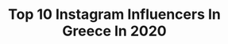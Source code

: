 ---
title: Top 10 Instagram Influencers In Greece In 2020
description: >-
  Find top Instagram influencers in Greece in 2020. Most popular hashtags: #giveaway #photooftheday #diagonismos #giveawaygreece.
platform: Instagram
profiles:
  - username: "ster_eleni"
    fullname: >-
      🎀Eleni Ster🎀
    location: "Greece"
    followers: 67463
    engagement: 2249
    commentsToLikes: 0.068940
    id: ck6tspc4s628n0j71mqeapn3a
    verified: false
    hashtags: "#beatbox, #womanhood, #blessed, #valentines"
  - username: "alexandra__panagiotarou"
    fullname: >-
      Αλεξάνδρα Παναγιώταρου
    location: "Greece"
    followers: 245734
    engagement: 704
    commentsToLikes: 0.429105
    id: ck5zl0awnkhuw0i14oikiiafk
    verified: false
    hashtags: "#betterdaysarecoming, #denimlook, #pianochallenge, #loveyourself"
  - username: "dimitragl_"
    fullname: >-
      Ντέμυ // 20
    location: "Greece"
    followers: 36003
    engagement: 936
    commentsToLikes: 0.505739
    id: ck5q40lg4n7hd0i11nq2oruq6
    verified: false
    hashtags: "#mood, #instastyle, #bloggergiveaway, #lifestyle"
  - username: "giorgosmanikas"
    fullname: >-
      Model & crazy daddy
    location: "Greece"
    followers: 101243
    engagement: 978
    commentsToLikes: 0.086272
    id: ck5ckprj3xddg0i114ec63unx
    verified: false
    hashtags: "#travell, #losangeles, #boys, #happynameday"
  - username: "j.touni"
    fullname: >-
      Ι ω ά ν ν α   Τ ο ύ ν η
    location: "Greece"
    followers: 474927
    engagement: 2227
    commentsToLikes: 0.387513
    id: ck5c6cdjf55ea0i11rxshk3zt
    verified: true
    hashtags: "#throwback, #skg, #vs, #honor"
  - username: "panosdent_official"
    fullname: >-
      Panos Eftaxias
    location: "Greece"
    followers: 193857
    engagement: 1441
    commentsToLikes: 0.049704
    id: ck0w3mp4vu6zg0i19ldftfsyu
    verified: false
    hashtags: "#adidasgr, #fasterthan, #2020, #giveaway"
  - username: "colorfulbonvoyage"
    fullname: >-
      miyuki4ever
    location: "Greece"
    followers: 10718
    engagement: 1645
    commentsToLikes: 0.136512
    id: ck8tdqiwh4eko0j78af03rqic
    verified: false
    hashtags: "#travelbucketlist, #visualcrush, #ilovegreece, #igersjaipur"
  - username: "____ku_tt_uz___"
    fullname: >-
      𝐊𝐮_𝐭𝐭_𝐚𝐩𝐢_𝐲💋
    location: "Greece"
    followers: 6060
    engagement: 2563
    commentsToLikes: 0.074443
    id: ck8t67alqcid80j78qksay6tf
    verified: false
    hashtags: "#rajkot, #varundhawan, #mallu, #keralatourism"
  - username: "vasou_lina"
    fullname: >-
      Vasou Lina
    location: "Greece"
    followers: 11909
    engagement: 1668
    commentsToLikes: 0.329674
    id: ck5znqqvtozbs0i14uin4hjkz
    verified: false
    hashtags: "#boots, #black, #heraklioncity, #lovelyplace"
  - username: "sia_boo_"
    fullname: >-
      𝐒𝐢𝐚_𝐁𝐨𝐨_ 🧿
    location: "Greece"
    followers: 72017
    engagement: 901
    commentsToLikes: 0.943643
    id: ck5hkexreiay20i11swhlbyc6
    verified: false
    hashtags: "#fashion, #vang, #homesweethome, #kids"
---